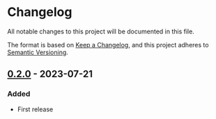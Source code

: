 # Changelog

All notable changes to this project will be documented in this file.

The format is based on [Keep a Changelog](https://keepachangelog.com/en/1.0.0/),
and this project adheres to [Semantic Versioning](https://semver.org/spec/v2.0.0.html).

## [0.2.0] - 2023-07-21

### Added

- First release

[0.2.0]: https://github.com/opencanarias/taple-sc-rust/releases/tag/v0.2.0
